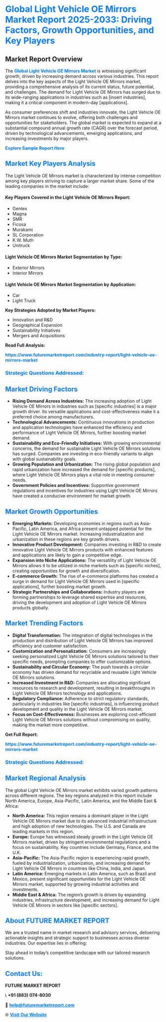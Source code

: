 <h1 style="color: #007BFF;">Global Light Vehicle OE Mirrors Market Report 2025-2033: Driving Factors, Growth Opportunities, and Key Players</h1>

<section id="overview">
<h2>Market Report Overview</h2>
<p>The <a href="https://www.futuremarketreport.com/industry-report/light-vehicle-oe-mirrors-market" style="color: #007BFF; text-decoration: none;"><strong>Global Light Vehicle OE Mirrors Market</strong></a> is witnessing significant growth, driven by increasing demand across various industries. This report delves into the key aspects of the Light Vehicle OE Mirrors market, providing a comprehensive analysis of its current status, future potential, and challenges. The demand for Light Vehicle OE Mirrors has surged due to its wide-ranging applications in industries such as [insert industries], making it a critical component in modern-day [applications].</p>
<p>As consumer preferences shift and industries innovate, the Light Vehicle OE Mirrors market continues to evolve, offering both challenges and opportunities for stakeholders. The global market is expected to expand at a substantial compound annual growth rate (CAGR) over the forecast period, driven by technological advancements, emerging applications, and increasing investments by major players.</p>
</section>

<section id="overview">
<p><a href="https://www.futuremarketreport.com/request-sample/reportId=61199" style="color: #007BFF; text-decoration: none;"><strong>Explore Sample Report Here</strong></a></p>
</section>

<section id="key-players">
<h2 style="color: #007BFF;">Market Key Players Analysis</h2>
<p>The Light Vehicle OE Mirrors market is characterized by intense competition among key players striving to capture a larger market share. Some of the leading companies in the market include:</p>
<h4>Key Players Covered in the Light Vehicle OE Mirrors Report:</h4>
<ul><li>Gentex</li><li>Magna</li><li>SMR</li><li>Ficosa</li><li>Murakami</li><li>SL Corporation</li><li>K.W. Muth</li><li>Unitruck</li></ul>
<h4>Light Vehicle OE Mirrors Market Segmentation by Type:</h4>
<ul><li>Exterior Mirrors</li><li>Interior Mirrors</li></ul>

<h4>Light Vehicle OE Mirrors Market Segmentation by Application:</h4>
<ul><li>Car</li><li>Light Truck</li></ul>
<p><strong>Key Strategies Adopted by Market Players:</strong></p>
<ul>
<li>Innovation and R&D</li>
<li>Geographical Expansion</li>
<li>Sustainability Initiatives</li>
<li>Mergers and Acquisitions</li>
</ul>
</section>

<section>
<p><strong>Read Full Analysis: </strong></p><a href="https://www.futuremarketreport.com/industry-report/light-vehicle-oe-mirrors-market" style="color: #007BFF; text-decoration: none;"><strong>https://www.futuremarketreport.com/industry-report/light-vehicle-oe-mirrors-market</strong></a>
<h3 style="color: #007BFF;">Strategic Questions Addressed:</h3>
</section>

<section id="driving-factors">
<h2 style="color: #007BFF;">Market Driving Factors</h2>
<ul>
<li><strong>Rising Demand Across Industries:</strong> The increasing adoption of Light Vehicle OE Mirrors in industries such as [specific industries] is a major growth driver. Its versatile applications and cost-effectiveness make it a preferred choice among manufacturers.</li>
<li><strong>Technological Advancements:</strong> Continuous innovations in production and application technologies have enhanced the efficiency and performance of Light Vehicle OE Mirrors, further boosting market demand.</li>
<li><strong>Sustainability and Eco-Friendly Initiatives:</strong> With growing environmental concerns, the demand for sustainable Light Vehicle OE Mirrors solutions has surged. Companies are investing in eco-friendly variants to align with global sustainability goals.</li>
<li><strong>Growing Population and Urbanization:</strong> The rising global population and rapid urbanization have increased the demand for [specific products], where Light Vehicle OE Mirrors plays a vital role in meeting consumer needs.</li>
<li><strong>Government Policies and Incentives:</strong> Supportive government regulations and incentives for industries using Light Vehicle OE Mirrors have created a conducive environment for market growth.</li>
</ul>
</section>

<section id="growth-opportunities">
<h2 style="color: #007BFF;">Market Growth Opportunities</h2>
<ul>
<li><strong>Emerging Markets:</strong> Developing economies in regions such as Asia-Pacific, Latin America, and Africa present untapped potential for the Light Vehicle OE Mirrors market. Increasing industrialization and urbanization in these regions are key growth drivers.</li>
<li><strong>Innovative Product Development:</strong> Companies investing in R&D to create innovative Light Vehicle OE Mirrors products with enhanced features and applications are likely to gain a competitive edge.</li>
<li><strong>Expansion into Niche Applications:</strong> The versatility of Light Vehicle OE Mirrors allows it to be utilized in niche markets such as [specific niches], creating opportunities for growth and diversification.</li>
<li><strong>E-commerce Growth:</strong> The rise of e-commerce platforms has created a surge in demand for Light Vehicle OE Mirrors used in [specific applications], further boosting market growth.</li>
<li><strong>Strategic Partnerships and Collaborations:</strong> Industry players are forming partnerships to leverage shared expertise and resources, driving the development and adoption of Light Vehicle OE Mirrors products globally.</li>
</ul>
</section>

<section id="trending-factors">
<h2 style="color: #007BFF;">Market Trending Factors</h2>
<ul>
<li><strong>Digital Transformation:</strong> The integration of digital technologies in the production and distribution of Light Vehicle OE Mirrors has improved efficiency and customer satisfaction.</li>
<li><strong>Customization and Personalization:</strong> Consumers are increasingly seeking personalized Light Vehicle OE Mirrors solutions tailored to their specific needs, prompting companies to offer customizable options.</li>
<li><strong>Sustainability and Circular Economy:</strong> The push towards a circular economy has driven demand for recyclable and reusable Light Vehicle OE Mirrors solutions.</li>
<li><strong>Increased Investment in R&D:</strong> Companies are allocating significant resources to research and development, resulting in breakthroughs in Light Vehicle OE Mirrors technology and applications.</li>
<li><strong>Regulatory Compliance:</strong> Adherence to strict regulatory standards, particularly in industries like [specific industries], is influencing product development and quality in the Light Vehicle OE Mirrors market.</li>
<li><strong>Focus on Cost-Effectiveness:</strong> Businesses are exploring cost-efficient Light Vehicle OE Mirrors solutions without compromising on quality, making the market more competitive.</li>
</ul>
</section>

<section>
<p><strong>Get Full Report: </strong></p><a href="https://www.futuremarketreport.com/industry-report/light-vehicle-oe-mirrors-market" style="color: #007BFF; text-decoration: none;"><strong>https://www.futuremarketreport.com/industry-report/light-vehicle-oe-mirrors-market</strong></a>
<h3 style="color: #007BFF;">Strategic Questions Addressed:</h3>
</section>


<section id="regional-analysis">
<h2 style="color: #007BFF;">Market Regional Analysis</h2>
<p>The global Light Vehicle OE Mirrors market exhibits varied growth patterns across different regions. The key regions analyzed in this report include North America, Europe, Asia-Pacific, Latin America, and the Middle East & Africa:</p>
<ul>
<li><strong>North America:</strong> This region remains a dominant player in the Light Vehicle OE Mirrors market due to its advanced industrial infrastructure and high adoption of new technologies. The U.S. and Canada are leading markets in this region.</li>
<li><strong>Europe:</strong> Europe has witnessed steady growth in the Light Vehicle OE Mirrors market, driven by stringent environmental regulations and a focus on sustainability. Key countries include Germany, France, and the U.K.</li>
<li><strong>Asia-Pacific:</strong> The Asia-Pacific region is experiencing rapid growth, fueled by industrialization, urbanization, and increasing demand for Light Vehicle OE Mirrors in countries like China, India, and Japan.</li>
<li><strong>Latin America:</strong> Emerging markets in Latin America, such as Brazil and Mexico, present significant opportunities for the Light Vehicle OE Mirrors market, supported by growing industrial activities and investments.</li>
<li><strong>Middle East & Africa:</strong> The region’s growth is driven by expanding industries, infrastructure development, and increasing demand for Light Vehicle OE Mirrors in sectors like [specific sectors].</li>
</ul>
</section>

<footer>
<h2 style="color: #007BFF;">About FUTURE MARKET REPORT</h2>
<p>We are a trusted name in market research and advisory services, delivering actionable insights and strategic support to businesses across diverse industries. Our expertise lies in offering:</p>

<p>Stay ahead in today’s competitive landscape with our tailored research solutions.</p>

<h2 style="color: #007BFF;">Contact Us:</h2>
<p><strong>FUTURE MARKET REPORT</strong></p>
<p>📞 <strong>+91 (883) 074-8030</strong></p>
<p>📧 <strong><a href="mailto:help@futuremarketreport.com" style="color: #007BFF;">help@futuremarketreport.com</a></strong></p>
<p>🌐 <strong><a href="https://www.futuremarketreport.com/" style="color: #007BFF;">Visit Our Website</a></strong></p>
</footer>